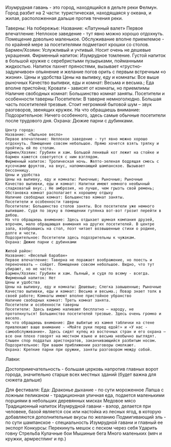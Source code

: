 Изумрудная гавань - это город, находящийся в дельте реки Фелмун. Город разбит на 2 части: туристическая, находящаяся у океана, и жилая, расположенная дальше против течения реки.

Таверны:
    На побережье:
    Название: «Латунный валет»
    Первое впечатление: Неплохое заведение - тут явно можно хорошо отдохнуть. Помещение довольно маленькое. Обслуживание вполне приемлемое - по крайней мере за посетителями подметают крошки со столов.
    Бармен/Хозяин: Услужливый и учтивый. Носит очень не дешевые украшения.
    Фирменный напиток: Изумрудное томление. Густой напиток в большой кружке с серебристыми пузырьками, пойманными жидкостью. Напиток пахнет пряностями, вызывает «грустно-задумчивое» опьянение и желание погов              орить с первым встречным «о жизни».
    Цены и удобства
    Цены на выпивку, еду и комнаты: Все выше рыночных
    Качество выпивки, еды и комнат: Весьма и весьма.; Еда вполне пристойна; Кровати - зависят от комнаты, но приемлимы
    Наличие свободных комнат: Большинство комнат заняты.
    Посетители и особенности таверны
    Посетители: В таверне немноголюдно. Большая часть посетителей трезвые. Стоит негромкий бытовой шум – звук разговоров, звенящих кружек.
    На что обращаешь внимание:
    Подозрительное: Ничего особенного, здесь самые обычные посетители после трудового дня.
    Охрана: Дюжие парни с дубинками.

    Центр города:
    Название: «Пыльное весло»
    Первое впечатление: Неплохое заведение - тут явно можно хорошо отдохнуть. Помещение совсем небольшое. Прямо хочется взять тряпку и пройтись ей по столам.
    Бармен/Хозяин: Грубиян и хам. Большой ленивый кот лежит на стойке и бармен кажется советуется с ним взглядом.
    Фирменный напиток: Тропическая ночь. Желто-зеленая бодрящая смесь с кусочками фруктов, на вкус, напоминающий шампанское. Вызывает бессонницу.
    Цены и удобства
    Цены на выпивку, еду и комнаты: Рыночные; Рыночные; Рыночные
    Качество выпивки, еды и комнат: Напитки имеют немного необычный сладковатый вкус.; Не амброзия, но лучше, чем грызть свой ремень; Обстановка комнат располагает к хорошему отдыху
    Наличие свободных комнат: Большинство комнат заняты.
    Посетители и особенности таверны
    Посетители: Большинство столов заняты. Все посетители уже немного выпившие. Судя по звуку в помещении гулянка вот-вот грозит перейти в дебош.
    На что обращаешь внимание: Здесь отдыхает шумная компания друзей, впрочем, мало обращающая внимания на других посетителей. В центре зала, взобравшись на стол, поэт читает возвышенные стихи о родине, долге и чести.
    Подозрительное: Посетители здесь подозрительны к чужакам.
    Охрана: Дюжие парни с дубинками

    Жилой район:
    Название: «Веселый барабан»
    Первое впечатление: Таверна не поражает воображение, но поесть и переночевать – сойдет. Помещение совсем небольшое. Видно, что тут убирают, но не часто.
    Бармен/Хозяин: Грубиян и хам. Пьяный, и судя по всему - всегда.
    Фирменный напиток: Нет
    Цены и удобства
    Цены на выпивку, еду и комнаты: Дешевые; Слегка завышенные; Рыночные
    Качество выпивки, еды и комнат: Весьма и весьма.; Повар знает толк в своей работе; Комнаты имеют вполне пристойное убранство
    Наличие свободных комнат: Треть комнат занята.
    Посетители и особенности таверны
    Посетители: Здесь видимо наливают бесплатно – народу, не протолкнуться! Большинство посетителей трезвые. Здесь очень громко и весело.
    На что обращаешь внимание: Две выбитые из камня таблички на стене привлекают ваше внимание - «Мойте руки перед едой!» и «У нас - самообслуживание». Здесь сидят купец из восточных стран и его охрана – все они плохо говорят на местном языке и весьма необычно выглядят. Слышен спор поддатых аристократов, заканчивающийся разбитым носом.
    Подозрительное: При вашем приближении разговоры смолкают.
    Охрана: Крепкие парни при оружии, заняты разговором между собой.

Лавки:

Достопримечательность - большая церковь напротив главных ворот города, значительно старше всех местных зданий (будет важна для сюжета дальше)

Для фестиваля:
    Еда:
        Драконье дыхание - по сути мороженное
        Лапша с ложным пеликаном - традиционная уличная еда, подается маленькими порциями в небольших деревянных мисках
        Медовое мясо
        Традиционный напиток Изумрудной гавани - вэлор, делается при человеке, базой является сок или настойка из лесных ягод, в которую добавляются дополнительные вкусы по желанию
        Подмигивающий эль - по сути шампанское - специальность Изумрудной гавани и главный ее экспорт 
    Конкурсы:
        Перекинуть мешок с песком через себя
        Ударить говну
        Стрельба
        Кулачные бои
        Мышиные бега
        Много маленьких (мяч и кружки, армрестлинг и пр.)